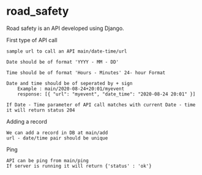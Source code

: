 # road_safety
Road safety is an API developed using Django.


First type of API call

    sample url to call an API main/date-time/url

    Date should be of format 'YYYY - MM - DD'

    Time should be of format 'Hours - Minutes' 24- hour Format

    Date and time should be of seperated by + sign
        Example : main/2020-08-24+20:01/myevent
        response: [{ "url": "myevent", "date_time": "2020-08-24 20:01" }]

    If Date - Time parameter of API call matches with current Date - time it will return status 204

Adding a record

    We can add a record in DB at main/add
    url - date/time pair should be unique

Ping

    API can be ping from main/ping
    If server is running it will return {'status' : 'ok'} 



